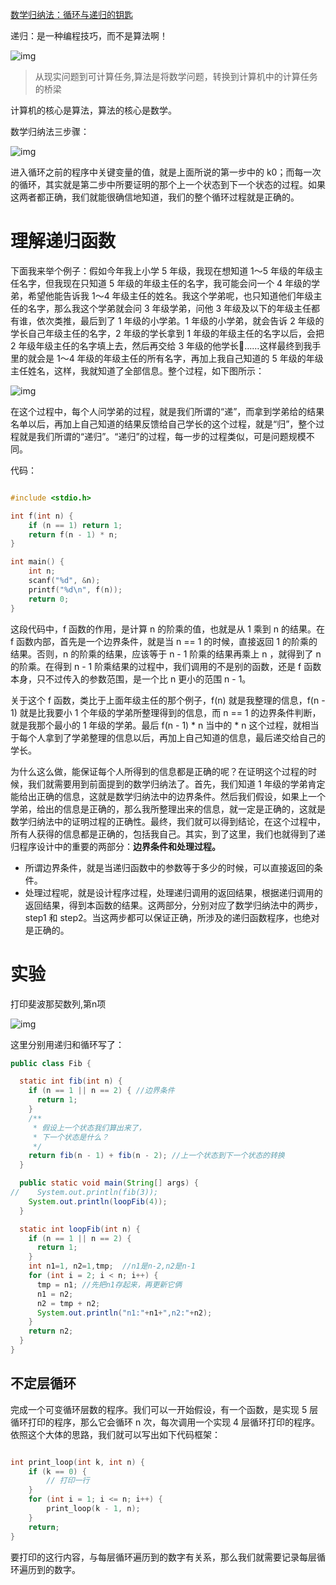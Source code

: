 [数学归纳法：循环与递归的钥匙](https://time.geekbang.org/column/article/197058?utm_source=related_read&utm_medium=article&utm_term=related_read)

递归：是一种编程技巧，而不是算法啊！

![img](https://gitee.com/luckywind/PigGo/raw/master/image/65c32d9a5d416d8e8c65783ae59d4a9b.jpg)

>  从现实问题到可计算任务,算法是将数学问题，转换到计算机中的计算任务的桥梁

计算机的核心是算法，算法的核心是数学。

数学归纳法三步骤：

![img](https://gitee.com/luckywind/PigGo/raw/master/image/d6624009d55447e273fc58a8799afbc3.jpg)

进入循环之前的程序中关键变量的值，就是上面所说的第一步中的 k0；而每一次的循环，其实就是第二步中所要证明的那个上一个状态到下一个状态的过程。如果这两者都正确，我们就能很确信地知道，我们的整个循环过程就是正确的。



# 理解递归函数

下面我来举个例子：假如今年我上小学 5 年级，我现在想知道 1～5 年级的年级主任名字，但我现在只知道 5 年级的年级主任的名字，我可能会问一个 4 年级的学弟，希望他能告诉我 1～4 年级主任的姓名。我这个学弟呢，也只知道他们年级主任的名字，那么我这个学弟就会问 3 年级学弟，问他 3 年级及以下的年级主任都有谁，依次类推，最后到了 1 年级的小学弟。1 年级的小学弟，就会告诉 2 年级的学长自己年级主任的名字，2 年级的学长拿到 1 年级的年级主任的名字以后，会把 2 年级年级主任的名字填上去，然后再交给 3 年级的他学长……这样最终到我手里的就会是 1～4 年级的年级主任的所有名字，再加上我自己知道的 5 年级的年级主任姓名，这样，我就知道了全部信息。整个过程，如下图所示：

![img](https://gitee.com/luckywind/PigGo/raw/master/image/713f6589e7b8eb51c8af82ddc1efa65a.jpg)

在这个过程中，每个人问学弟的过程，就是我们所谓的“递”，而拿到学弟给的结果名单以后，再加上自己知道的结果反馈给自己学长的这个过程，就是“归”，整个过程就是我们所谓的“递归”。“递归”的过程，每一步的过程类似，可是问题规模不同。

代码：

```c

#include <stdio.h>

int f(int n) {
    if (n == 1) return 1;
    return f(n - 1) * n;
}

int main() {
    int n;
    scanf("%d", &n);
    printf("%d\n", f(n));
    return 0;
}
```

这段代码中，f 函数的作用，是计算 n 的阶乘的值，也就是从 1 乘到 n 的结果。在 f 函数内部，首先是一个边界条件，就是当 n == 1 的时候，直接返回 1 的阶乘的结果。否则，n 的阶乘的结果，应该等于 n - 1 阶乘的结果再乘上 n ，就得到了 n 的阶乘。在得到 n - 1 阶乘结果的过程中，我们调用的不是别的函数，还是 f 函数本身，只不过传入的参数范围，是一个比 n 更小的范围 n - 1。

关于这个 f 函数，类比于上面年级主任的那个例子，f(n) 就是我整理的信息，f(n - 1) 就是比我要小 1 个年级的学弟所整理得到的信息，而 n == 1 的边界条件判断，就是我那个最小的 1 年级的学弟。最后 f(n - 1) * n 当中的 * n 这个过程，就相当于每个人拿到了学弟整理的信息以后，再加上自己知道的信息，最后递交给自己的学长。

为什么这么做，能保证每个人所得到的信息都是正确的呢？在证明这个过程的时候，我们就需要用到前面提到的数学归纳法了。首先，我们知道 1 年级的学弟肯定能给出正确的信息，这就是数学归纳法中的边界条件。然后我们假设，如果上一个学弟，给出的信息是正确的，那么我所整理出来的信息，就一定是正确的，这就是数学归纳法中的证明过程的正确性。最终，我们就可以得到结论，在这个过程中，所有人获得的信息都是正确的，包括我自己。其实，到了这里，我们也就得到了递归程序设计中的重要的两部分：**边界条件和处理过程。**

- 所谓边界条件，就是当递归函数中的参数等于多少的时候，可以直接返回的条件。
- 处理过程呢，就是设计程序过程，处理递归调用的返回结果，根据递归调用的返回结果，得到本函数的结果。这两部分，分别对应了数学归纳法中的两步，step1 和 step2。当这两步都可以保证正确，所涉及的递归函数程序，也绝对是正确的。

# 实验

打印斐波那契数列,第n项

![img](https://gitee.com/luckywind/PigGo/raw/master/image/faa57fedb330f6c3fa27c22aac2f739a.jpg)

这里分别用递归和循环写了：

```java
public class Fib {

  static int fib(int n) {
    if (n == 1 || n == 2) { //边界条件
      return 1;
    }
    /**
     * 假设上一个状态我们算出来了，
     * 下一个状态是什么？
     */
    return fib(n - 1) + fib(n - 2); //上一个状态到下一个状态的转换
  }

  public static void main(String[] args) {
//    System.out.println(fib(3));
    System.out.println(loopFib(4));
  }

  static int loopFib(int n) {
    if (n == 1 || n == 2) {
      return 1;
    }
    int n1=1, n2=1,tmp;  //n1是n-2,n2是n-1
    for (int i = 2; i < n; i++) {
      tmp = n1; //先把n1存起来，再更新它俩
      n1 = n2;
      n2 = tmp + n2;
      System.out.println("n1:"+n1+",n2:"+n2);
    }
    return n2;
  }
}
```

## 不定层循环

完成一个可变循环层数的程序。我们可以一开始假设，有一个函数，是实现 5 层循环打印的程序，那么它会循环 n 次，每次调用一个实现 4 层循环打印的程序。依照这个大体的思路，我们就可以写出如下代码框架：

```c

int print_loop(int k, int n) {
    if (k == 0) {
        // 打印一行
    }
    for (int i = 1; i <= n; i++) {
        print_loop(k - 1, n);
    }
    return;
}
```

要打印的这行内容，与每层循环遍历到的数字有关系，那么我们就需要记录每层循环遍历到的数字。

